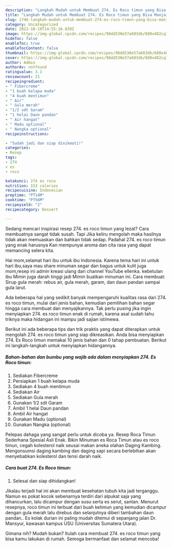```yaml
---
description: "Langkah Mudah untuk Membuat 274. Es Roco timun yang Bisa Manjain Lidah, Buat Buka Puasa Enak"
title: "Langkah Mudah untuk Membuat 274. Es Roco timun yang Bisa Manjain Lidah, Buat Buka Puasa Enak"
slug: 1746-langkah-mudah-untuk-membuat-274-es-roco-timun-yang-bisa-manjain-lidah-buat-buka-puasa-enak
category: Uncategorized
date: 2022-10-10T14:55:16.839Z
image: https://img-global.cpcdn.com/recipes/98dd530e57a683db/680x482cq70/274-es-roco-timun-foto-resep-utama.jpg
hideToc: false
enableToc: true
enableTocContent: false
thumbnail: https://img-global.cpcdn.com/recipes/98dd530e57a683db/680x482cq70/274-es-roco-timun-foto-resep-utama.jpg
cover: https://img-global.cpcdn.com/recipes/98dd530e57a683db/680x482cq70/274-es-roco-timun-foto-resep-utama.jpg
author: Admin
authorAv: notfound
ratingvalue: 3.1
reviewcount: 21
recipeingredient:
- " Fibercreme"
- "1 buah kelapa muda"
- "4 buah mentimun"
- " Air"
- " Gula merah"
- "1/2 sdt Garam"
- "1 helai Daun pandan"
- " Air hangat"
- " Madu optional"
- " Nangka optional"
recipeinstructions:

- "Sudah jadi dan siap dinikmati!"
categories:
- Resep
tags:
- 274
- es
- roco

katakunci: 274 es roco 
nutrition: 153 calories
recipecuisine: Indonesian
preptime: "PT14M"
cooktime: "PT56M"
recipeyield: "2"
recipecategory: Dessert

---
```



Sedang mencari inspirasi resep 274. es roco timun yang lezat? Cara membuatnya sangat tidak susah. Tapi Jika keliru mengolah maka hasilnya tidak akan memuaskan dan bahkan tidak sedap. Padahal 274. es roco timun yang enak harusnya Kan mempunyai aroma dan cita rasa yang dapat memancing selera kita.


Hai mom,selamat hari ibu untuk ibu Indonesia. Karena tema hari ini untuk hari ibu,saya mau share minuman segar dan bagus untuk kulit juga mom,resep ini admin kreasi ulang dari channel YouTube ellenka. kebetulan ibu Mimin juga darah tinggi jadi Mimin buatkan minuman ini. Cara membuat: Sirup gula merah: rebus air, gula merah, garam, dan daun pandan sampai gula larut.

Ada beberapa hal yang sedikit banyak mempengaruhi kualitas rasa dari 274. es roco timun, mulai dari jenis bahan, kemudian pemilihan bahan segar hingga cara membuat dan menyajikannya. Tak perlu pusing jika ingin menyiapkan 274. es roco timun enak di rumah, karena asal sudah tahu triknya maka hidangan ini mampu jadi sajian istimewa.


Berikut ini ada beberapa tips dan trik praktis yang dapat diterapkan untuk mengolah 274. es roco timun yang siap dikreasikan. Anda bisa menyiapkan 274. Es Roco timun memakai 10 jenis bahan dan 0 tahap pembuatan. Berikut ini langkah-langkah untuk menyiapkan hidangannya.

<!--inarticleads1-->

##### Bahan-bahan dan bumbu yang wajib ada dalam menyiapkan 274. Es Roco timun:

1. Sediakan  Fibercreme
1. Persiapkan 1 buah kelapa muda
1. Sediakan 4 buah mentimun
1. Sediakan  Air
1. Sediakan  Gula merah
1. Gunakan 1/2 sdt Garam
1. Ambil 1 helai Daun pandan
1. Ambil  Air hangat
1. Gunakan  Madu (optional)
1. Gunakan  Nangka (optional)


Pelepas dahaga yang sangat perlu untuk dicoba ya. Resep Roca Timun Sederhana Spesial Asli Enak. Bikin Minuman es Roca Timun atau es roco timun, cegah kolesterol naik seusai makan aneka olahan Daging Kambing. Mengonsumsi daging kambing dan daging sapi secara berlebihan akan menyebabkan kolesterol dan tensi darah naik. 

<!--inarticleads2-->

##### Cara buat 274. Es Roco timun:


1. Selesai dan siap dihidangkan!

Jikalau terjadi hal ini akan membuat kesehatan tubuh kita jadi terganggu. Namun es pokat kocok sebenarnya terdiri dari alpukat saja yang dihancurkan, lalu dicampur dengan susu serta es serut, santan. Menurut resepnya, roco timun ini terbuat dari buah ketimun yang kemudian dicampur dengan gula merah lalu direbus dan selanjutnya diberi tambahan daun pandan.. Es kolak durian ini paling mudah ditemui di sepanjang jalan Dr. Mansyur, kawasan kampus USU (Universitas Sumatera Utara). 

Gimana nih? Mudah bukan? Itulah cara membuat 274. es roco timun yang bisa kamu lakukan di rumah. Semoga bermanfaat dan selamat mencoba!
